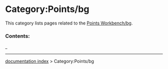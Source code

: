 # Category:Points/bg
This category lists pages related to the [Points Workbench/bg](Points_Workbench/bg.md).

### Contents:

_

---
[documentation index](../README.md) > Category:Points/bg
